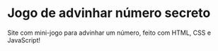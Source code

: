 # Jogo de advinhar número secreto
Site com mini-jogo para advinhar um número, feito com HTML, CSS e JavaScript!
